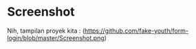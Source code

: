 # Screenshot
Nih, tampilan proyek kita :
(https://github.com/fake-youth/form-login/blob/master/Screenshot.png)
